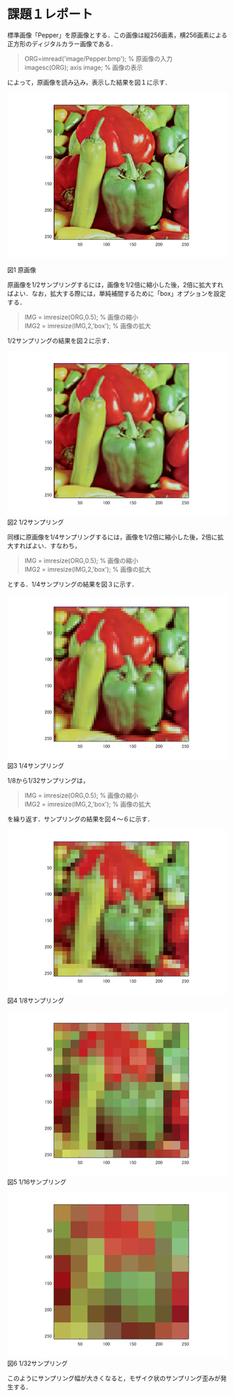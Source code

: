 # 課題１レポート

標準画像「Pepper」を原画像とする．この画像は縦256画素，横256画素による正方形のディジタルカラー画像である．

> ORG=imread('image/Pepper.bmp'); % 原画像の入力  
> imagesc(ORG); axis image; % 画像の表示

によって，原画像を読み込み，表示した結果を図１に示す．

![原画像](https://github.com/Shalter774/lecture_image_processing/blob/master/work01_res/0_origin.png)  

図1 原画像

原画像を1/2サンプリングするには，画像を1/2倍に縮小した後，2倍に拡大すればよい．なお，拡大する際には，単純補間するために「box」オプションを設定する．

> IMG = imresize(ORG,0.5); % 画像の縮小  
> IMG2 = imresize(IMG,2,'box'); % 画像の拡大

1/2サンプリングの結果を図２に示す．

![原画像](https://github.com/Shalter774/lecture_image_processing/blob/master/work01_res/1.png)  
図2 1/2サンプリング

同様に原画像を1/4サンプリングするには，画像を1/2倍に縮小した後，2倍に拡大すればよい．すなわち，

> IMG = imresize(ORG,0.5); % 画像の縮小  
> IMG2 = imresize(IMG,2,'box'); % 画像の拡大

とする．1/4サンプリングの結果を図３に示す．

![原画像](https://github.com/Shalter774/lecture_image_processing/blob/master/work01_res/2.png)  
図3 1/4サンプリング

1/8から1/32サンプリングは，

> IMG = imresize(ORG,0.5); % 画像の縮小  
> IMG2 = imresize(IMG,2,'box'); % 画像の拡大

を繰り返す．サンプリングの結果を図４～６に示す．

![原画像](https://github.com/Shalter774/lecture_image_processing/blob/master/work01_res/3.png)  
図4 1/8サンプリング

![原画像](https://github.com/Shalter774/lecture_image_processing/blob/master/work01_res/4.png)  
図5 1/16サンプリング

![原画像](https://github.com/Shalter774/lecture_image_processing/blob/master/work01_res/5.png)  
図6 1/32サンプリング

このようにサンプリング幅が大きくなると，モザイク状のサンプリング歪みが発生する．
